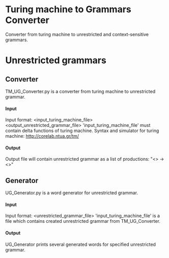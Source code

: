 # Turing machine to Grammars Converter
Converter from turing machine to unrestricted and context-sensitive grammars.

# Unrestricted grammars
## Converter 
TM_UG_Converter.py is a converter from turing machine to unrestricted grammar.

#### Input
Input format: <input_turing_machine_file> <output_unrestricted_grammar_file>
'input_turing_machine_file' must contain delta functions of turing machine.
Syntax and simulator for turing machine: http://corelab.ntua.gr/tm/

#### Output
Output file will contain unrestricted grammar as a list of productions: "<> -> <>"

## Generator
UG_Generator.py is a word generator for unrestricted grammar.

#### Input
Input format: <unrestricted_grammar_file>
'input_turing_machine_file' is a file which contains created unrestricted grammar from TM_UG_Converter.

#### Output
UG_Generator prints several generated words for specified unrestricted grammar.
